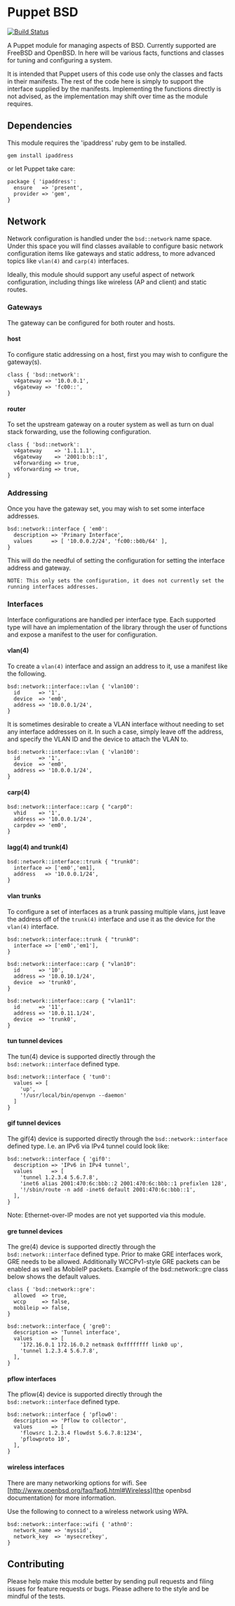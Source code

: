 # Puppet BSD

[![Build Status](https://travis-ci.org/xaque208/puppet-bsd.svg?branch=master)](https://travis-ci.org/xaque208/puppet-bsd)

A Puppet module for managing aspects of BSD.  Currently supported are FreeBSD
and OpenBSD.  In here will be various facts, functions and classes for tuning
and configuring a system.

It is intended that Puppet users of this code use only the classes and facts in
their manifests.  The rest of the code here is simply to support the interface
supplied by the manifests.  Implementing the functions directly is not advised,
as the implementation may shift over time as the module requires.

## Dependencies

This module requires the 'ipaddress' ruby gem to be installed.

```
gem install ipaddress
```

or let Puppet take care:

```Puppet
package { 'ipaddress':
  ensure   => 'present',
  provider => 'gem',
}
```

## Network

Network configuration is handled under the `bsd::network` name space.  Under
this space you will find classes available to configure basic network
configuration items like gateways and static address, to more advanced topics
like `vlan(4)` and `carp(4)` interfaces.

Ideally, this module should support any useful aspect of network configuration,
including things like wireless (AP and client) and static routes.

### Gateways

The gateway can be configured for both router and hosts.

#### host

To configure static addressing on a host, first you may wish to configure the
gateway(s).

```Puppet
class { 'bsd::network':
  v4gateway => '10.0.0.1',
  v6gateway => 'fc00::',
}
```

#### router

To set the upstream gateway on a router system as well as turn on dual stack
forwarding, use the following configuration.

```Puppet
class { 'bsd::network':
  v4gateway    => '1.1.1.1',
  v6gateway    => '2001:b:b::1',
  v4forwarding => true,
  v6forwarding => true,
}
```

### Addressing

Once you have the gateway set, you may wish to set some interface addresses.

```Puppet
bsd::network::interface { 'em0':
  description => 'Primary Interface',
  values      => [ '10.0.0.2/24', 'fc00::b0b/64' ],
}
```

This will do the needful of setting the configuration for setting the interface
address and gateway.

```
NOTE: This only sets the configuration, it does not currently set the running interfaces addresses.
```

### Interfaces

Interface configurations are handled per interface type.  Each supported type
will have an implementation of the library through the user of functions and
expose a manifest to the user for configuration.

#### vlan(4)

To create a `vlan(4)` interface and assign an address to it, use a manifest
like the following.

```Puppet
bsd::network::interface::vlan { 'vlan100':
  id      => '1',
  device  => 'em0',
  address => '10.0.0.1/24',
}
```

It is sometimes desirable to create a VLAN interface without needing to set any
interface addresses on it.  In such a case, simply leave off the address, and
specify the VLAN ID and the device to attach the VLAN to.

```Puppet
bsd::network::interface::vlan { 'vlan100':
  id      => '1',
  device  => 'em0',
  address => '10.0.0.1/24',
}
```

#### carp(4)
```Puppet
bsd::network::interface::carp { "carp0":
  vhid    => '1',
  address => '10.0.0.1/24',
  carpdev => 'em0',
}
```
#### lagg(4) and trunk(4)
```Puppet
bsd::network::interface::trunk { "trunk0":
  interface => ['em0','em1],
  address   => '10.0.0.1/24',
}
```

#### vlan trunks

To configure a set of interfaces as a trunk passing multiple vlans, just leave
the address off of the `trunk(4)` interface and use it as the device for the
`vlan(4)` interface.

```Puppet
bsd::network::interface::trunk { "trunk0":
  interface => ['em0','em1'],
}

bsd::network::interface::carp { "vlan10":
  id      => '10',
  address => '10.0.10.1/24',
  device  => 'trunk0',
}

bsd::network::interface::carp { "vlan11":
  id      => '11',
  address => '10.0.11.1/24',
  device  => 'trunk0',
}
```

#### tun tunnel devices

The tun(4) device is supported directly through the `bsd::network::interface`
defined type.

```Puppet
bsd::network::interface { 'tun0':
  values => [
    'up',
    '!/usr/local/bin/openvpn --daemon'
  ]
}
```

#### gif tunnel devices

The gif(4) device is supported directly through the `bsd::network::interface`
defined type. I.e. an IPv6 via IPv4 tunnel could look like:

```Puppet
bsd::network::interface { 'gif0':
  description => 'IPv6 in IPv4 tunnel',
  values      => [
    'tunnel 1.2.3.4 5.6.7.8',
    'inet6 alias 2001:470:6c:bbb::2 2001:470:6c:bbb::1 prefixlen 128',
    '!/sbin/route -n add -inet6 default 2001:470:6c:bbb::1',
  ],
}
```
Note: Ethernet-over-IP modes are not yet supported via this module.

#### gre tunnel devices

The gre(4) device is supported directly through the `bsd::network::interface`
defined type. Prior to make GRE interfaces work, GRE needs to be allowed.
Additionally WCCPv1-style GRE packets can be enabled as well as
MobileIP packets. Example of the bsd::network::gre class below
shows the default values.

```Puppet
class { 'bsd::network::gre':
  allowed  => true,
  wccp     => false,
  mobileip => false,
}

bsd::network::interface { 'gre0':
  description => 'Tunnel interface',
  values      => [
    '172.16.0.1 172.16.0.2 netmask 0xffffffff link0 up',
    'tunnel 1.2.3.4 5.6.7.8',
  ],
}
```

#### pflow interfaces
The pflow(4) device is supported directly through the `bsd::network::interface`
defined type.

```Puppet
bsd::network::interface { 'pflow0':
  description => 'Pflow to collector',
  values      => [
    'flowsrc 1.2.3.4 flowdst 5.6.7.8:1234',
    'pflowproto 10',
  ],
}
```

#### wireless interfaces

There are many networking options for wifi.  See
[http://www.openbsd.org/faq/faq6.html#Wireless](the openbsd documentation) for
more information.

Use the following to connect to a wireless network using WPA.

```Puppet
bsd::network::interface::wifi { 'athn0':
  network_name => 'myssid',
  network_key  => 'mysecretkey',
}
```

## Contributing

Please help make this module better by sending pull requests and filing issues
for feature requests or bugs.  Please adhere to the style and be mindful of the
  tests.

